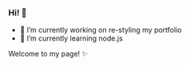 ### Hi! 👋

- 🔭 I’m currently working on re-styling my portfolio
- 🌱 I’m currently learning node.js

Welcome to my page! ✨
